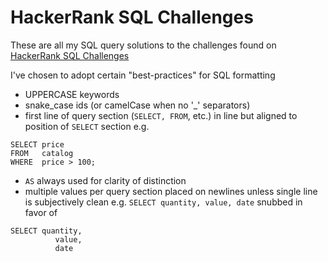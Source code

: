 # HackerRank SQL Challenges
These are all my SQL query solutions to the challenges found on [HackerRank SQL Challenges](https://www.hackerrank.com/domains/sql)

I've chosen to adopt certain "best-practices" for SQL formatting
* UPPERCASE keywords
* snake_case ids (or camelCase when no '_' separators)
* first line of query section (`SELECT, FROM`, etc.) in line but aligned to position of `SELECT` section
e.g.
```
SELECT price
FROM   catalog
WHERE  price > 100;
```
* `AS` always used for clarity of distinction
* multiple values per query section placed on newlines unless single line is subjectively clean e.g.
`SELECT quantity, value, date` snubbed in favor of
```
SELECT quantity,
          value,
          date
```
